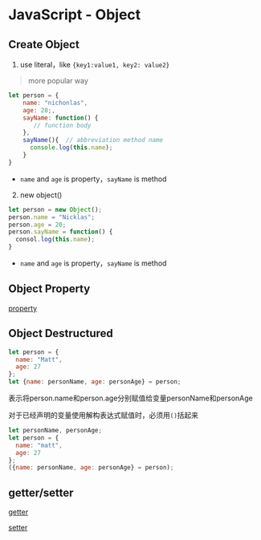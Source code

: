 # JavaScript - Object

## Create Object

1. use literal，like `{key1:value1, key2: value2}`

> more popular way

```javascript
let person = {
    name: "nichonlas",
    age: 28;,
    sayName: function() {
       // function body
    },
    sayName(){  // abbreviation method name
      console.log(this.name);
    }
}
```

- `name` and `age` is property，`sayName` is method

2. new object() 

```javascript
let person = new Object();
person.name = "Nicklas";
person.age = 20;
person.sayName = function() {
  consol.log(this.name);
}
```

- `name` and `age` is property，`sayName` is method

## Object Property

[property](javascript-property.md)

## Object Destructured

```javascript
let person = {
  name: "Matt",
  age: 27
};
let {name: personName, age: personAge} = person;
```

表示将person.name和person.age分别赋值给变量personName和personAge

对于已经声明的变量使用解构表达式赋值时，必须用`()`括起来

```js
let personName, personAge;
let person = {
  name: "matt",
  age: 27
};
({name: personName, age: personAge} = person);
```

## getter/setter

[getter](javascript-object-getter.md)

[setter](javascript-obejct-setter.md)
